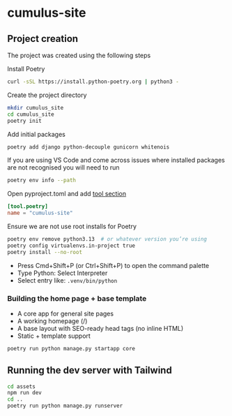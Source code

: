 # cumulus-site

## Project creation

The project was created using the following steps

Install Poetry

```bash
curl -sSL https://install.python-poetry.org | python3 -
```

Create the project directory

```bash
mkdir cumulus_site
cd cumulus_site
poetry init
```

Add initial packages

```bash
poetry add django python-decouple gunicorn whitenois
```

If you are using VS Code and come across issues where installed packages are not recognised you will need to run

```bash
poetry env info --path
```

Open pyproject.toml and add [tool section](https://python-poetry.org/docs/pyproject/#the-toolpoetry-section)

```toml
[tool.poetry]
name = "cumulus-site"
```

Ensure we are not use root installs for Poetry

```bash
poetry env remove python3.13  # or whatever version you’re using
poetry config virtualenvs.in-project true
poetry install --no-root
```

- Press Cmd+Shift+P (or Ctrl+Shift+P) to open the command palette
- Type Python: Select Interpreter
- Select entry like: `.venv/bin/python`

### Building the home page + base template

- A core app for general site pages
- A working homepage (/)
- A base layout with SEO-ready head tags (no inline HTML)
- Static + template support

```bash
poetry run python manage.py startapp core
```

## Running the dev server with Tailwind

```bash
cd assets
npm run dev
cd ..
poetry run python manage.py runserver
```
